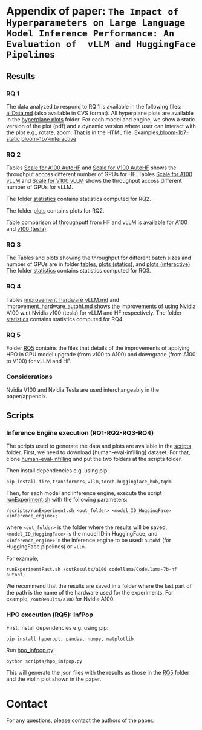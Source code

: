 # Appendix of paper: ``The Impact of Hyperparameters on Large Language Model Inference Performance: An Evaluation of  vLLM and HuggingFace Pipelines``

## Results

### RQ 1

The data analyzed to respond to RQ 1 is available in the following files: [allData.md](allData.md) (also available in CVS format).
All hyperplane plots are available in the [hyperplane plots](RQ1/hyperplane_plots) folder.
For each model and engine, we show a static version of the plot (pdf) and a dynamic version where user can interact with the plot e.g., rotate, zoom. That is in the  HTML file.
Examples,[bloom-1b7-static](RQ1/hyperplane_plots/plot_hyperplane_a100_autohf_Bloom-1b7_mtg_5_throughput.html) [bloom-1b7-interactive](RQ1/hyperplane_plots/plot_hyperplane_a100_autohf_Bloom-1b7_mtg_5_throughput.pdf)

### RQ 2

Tables [Scale for A100 AutoHF](RQ2/table_gpuscale_a100_autohf.md) and [Scale for V100 AutoHF](RQ2/table_gpuscale_tesla_autohf.md) shows the throughput accoss different number of GPUs for HF.
Tables [Scale for A100 vLLM](RQ2/table_gpuscale_a100_vLLM.md) and [Scale for V100 vLLM](RQ2/table_gpuscale_tesla_vLLM.md) shows the throughput accoss different number of GPUs for vLLM.

The folder [statistics](RQ2/statistics) contains statistics computed for RQ2.

The folder [plots](RQ2/plots) contains plots for RQ2.

Table comparison of throughputf from HF and vLLM is available for [A100](RQ2/table_comparison_a100.md) and [v100 (tesla)](RQ2/table_comparison_tesla.md).

### RQ 3

The Tables and plots showing the throughput for different batch sizes and number of GPUs are in folder [tables](RQ3/tables), [plots (statics)](RQ3/plots), and [plots (interactive)](RQ3/plots_interactive).
The folder [statistics](RQ3/statistics) contains statistics computed for RQ3.

### RQ 4
Tables [improvement_hardware_vLLM.md](RQ4/improvement_hardware_vLLM.md) and [improvement_hardware_autohf.md](RQ4/improvement_hardware_autohf.md) shows the improvements of using Nvidia A100 w.r.t Nvidia v100 (tesla) for vLLM and HF respectively.
The folder [statistics](RQ4/statistics) contains statistics computed for RQ4.

### RQ 5

Folder [RQ5](RQ5) contains the files that details of the improvements of applying HPO in GPU model upgrade (from v100 to A100) and downgrade (from A100 to V100) for vLLM and HF.


### Considerations

Nvidia V100 and Nvidia Tesla are used interchangeably in the paper/appendix.

## Scripts

### Inference Engine execution (RQ1-RQ2-RQ3-RQ4)
The scripts used to generate the data and plots are available in the [scripts](scripts) folder.
First, we need to download [human-eval-infilling] dataset.
For that, clone [human-eval-infilling](https://github.com/openai/human-eval-infilling) and put the two folders at the scripts folder.


Then install dependencies  e.g. using pip:

```
pip install fire,transformers,vllm,torch,huggingface_hub,tqdm
```



Then, for each model and inference engine, execute the script [runExperiment.sh](scripts/runExperiment.sh) with the following parameters:

```
/scripts/runExperiment.sh <out_folder> <model_ID_HuggingFace> <inference_engine>;
```

where `<out_folder>` is the folder where the results will be saved, `<model_ID_HuggingFace>` is the model ID in HuggingFace, and `<inference_engine>` is the inference engine to be used: `autohf` (for HuggingFace pipelines) or `vllm`.

For example, 
```
runExperimentFast.sh /outResults/a100 codellama/CodeLlama-7b-hf autohf;
```

We recommend that the results are saved in a folder where the last part of the path is the name of the hardware used for the experiments. For example, `/outResults/a100` for Nvidia A100.

### HPO execution (RQ5): InfPop

First, install dependencies  e.g. using pip:
```
pip install hyperopt, pandas, numpy, matplotlib
```


Run [hpo_infpop.py](scripts/hpo_infpop.py):
```
python scripts/hpo_infpop.py 
```

This will generate the json files with the results as those in the [RQ5](RQ5) folder and the violin plot shown in the paper.

# Contact

For any questions, please contact the authors of the paper.